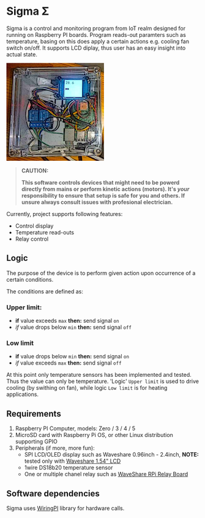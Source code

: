 # Sigma Σ

Sigma is a control and monitoring program from IoT realm designed for running on Raspberry PI boards. Program reads-out paramters such as temperature, basing on this does apply a certain actions e.g. cooling fan switch on/off.
It supports LCD diplay, thus user has an easy insight into actual state.

![Setup](./doc/PiAndSigma-255x255.jpeg "Setup: PI with display, temp. sensor and relay")

> **CAUTION:**
> 
> **This software controls devices that might need to be powerd directly from mains or perform kinetic actions (motors). It's *your* responsibility to ensure that setup is safe for you and others. If unsure always consult issues with profesional electrician.**

Currently, project supports following features: 
- Control display
- Temperature read-outs
- Relay control

## Logic

The purpose of the device is to perform given action upon occurrence of a certain conditions.

The conditions are defined as: 
### Upper limit: 
- **if** value exceeds `max` **then:** send signal `on`
- *if* value drops below `min` **then:** send signal `off`
### Low limit
- **if** value drops below `min` **then:** send signal `on`
- *if* value exceeds `max` **then:** send signal `off`

At this point only temperature sensors has been implemented and tested. Thus the value can only be temperature. 'Logic' `Upper limit` is used to drive cooling (by swithing on fan), while logic `Low limit` is for heating applications.


## Requirements

1. Raspberry PI Computer, models: Zero / 3 / 4 / 5
2. MicroSD card with Raspberry Pi OS, or other Linux distribution supporting GPIO
3. Peripherals (if more, more fun): 
   * SPI LCD/OLED display such as Waveshare 0.96inch - 2.4inch, **NOTE:** tested only with [Waveshare 1.54" LCD](https://www.waveshare.com/wiki/1.54inch_LCD_Module)
   * 1wire DS18b20 temperature sensor
   * One or multiple chanel relay such as [WaveShare RPi Relay Board](https://www.waveshare.com/wiki/RPi_Relay_Board)


## Software dependencies

Sigma uses [WiringPI](https://github.com/WiringPi/WiringPi) library for hardware calls.




